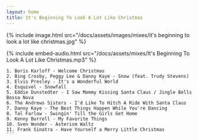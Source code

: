```yaml
---
layout: home
title: It's Beginning To Look A Lot Like Christmas
---
```

{% include image.html src="/docs/assets/images/mixes/it's beginning to look a lot like christmas.jpg" %}

{% include embed-audio.html src="/docs/assets/mixes/It's Beginning To Look A Lot Like Christmas.mp3" %}

````
1. Boris Karloff - Welcome Christmas
2. Bing Crosby, Peggy Lee & Danny Kaye - Snow (feat. Trudy Stevens)
3. Elvis Presley - It's a Wonderful World
4. Esquivel - Snowfall
5. Eddie Dunstedter - I Saw Mommy Kissing Santa Claus / Jingle Bells Bossa Nova
6. The Andrews Sisters - I'd Like To Hitch A Ride With Santa Claus
7. Danny Kaye - The Best Things Happen While You're Dancing
8. Tal Farlow - Swingin' Till the Girls Get Home
9. Kenny Burrell - My Favorite Things
10. Sven Wunder - Asterism Waltz
11. Frank Sinatra - Have Yourself a Merry Little Christmas
```
